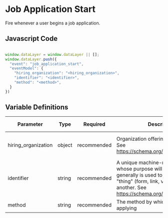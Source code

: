 # Job Application Start

Fire whenever a user begins a job application. 

## Javascript Code

```js

window.dataLayer = window.dataLayer || []; 
window.dataLayer.push({
  "event": "job_application_start",
  "eventModel": {
    "hiring_organization": "<hiring_organization>",
    "identifier": "<identifier>",
    "method": "<method>",
  }
})
```

## Variable Definitions

|Parameter|Type|Required|Description|Example|Pattern|Min Length|Max Length|
| --- | --- | --- | --- | --- | --- | --- | --- |
|hiring_organization|object|recommended|Organization offering the job position. See https://schema.org/hiringOrganization.|`{"@type": "Organization", "name": "Comfort Keepers Home Care", "sameAs": "https://www.comfortkeepers.com/offices/north-carolina/greensboro", "logo": "https://www.comfortkeepers.com/assets/logo.png"}`|
|identifier|string|recommended|A unique machine-readible identifier whose purpose will vary by event, but generally is used to differentiate one "thing" (form, link, video) from another. See https://schema.org/identifier.|ckfi:56f9dd7d-80e6-445c-b638-4e1759789077|
|method|string|recommended|The method by which a user is applying|webform,phone,chat|